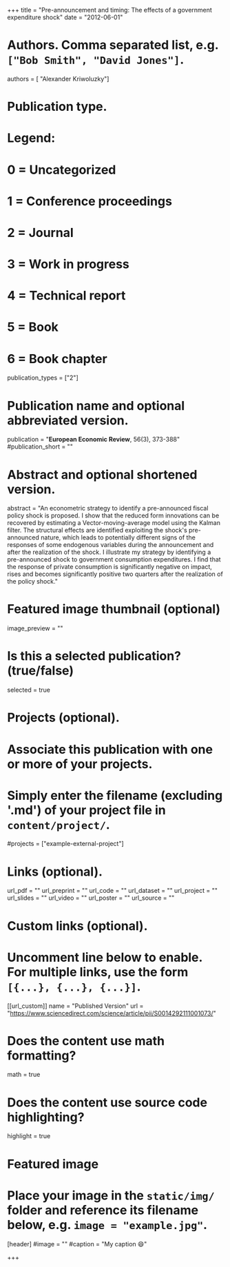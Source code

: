 +++
title = "Pre-announcement and timing: The effects of a government expenditure shock"
date = "2012-06-01"

# Authors. Comma separated list, e.g. `["Bob Smith", "David Jones"]`.

authors = [ "Alexander Kriwoluzky"]

# Publication type.
# Legend:
# 0 = Uncategorized
# 1 = Conference proceedings
# 2 = Journal
# 3 = Work in progress
# 4 = Technical report
# 5 = Book
# 6 = Book chapter
publication_types = ["2"]

# Publication name and optional abbreviated version.
publication = "**European Economic Review**, 56(3), 373-388"
#publication_short = ""

# Abstract and optional shortened version.
abstract = "An econometric strategy to identify a pre-announced fiscal policy shock is proposed. I show that the reduced form innovations can be recovered by estimating a Vector-moving-average model using the Kalman filter. The structural effects are identified exploiting the shock's pre-announced nature, which leads to potentially different signs of the responses of some endogenous variables during the announcement and after the realization of the shock. I illustrate my strategy by identifying a pre-announced shock to government consumption expenditures. I find that the response of private consumption is significantly negative on impact, rises and becomes significantly positive two quarters after the realization of the policy shock."

# Featured image thumbnail (optional)
image_preview = ""

# Is this a selected publication? (true/false)
selected = true

# Projects (optional).
#   Associate this publication with one or more of your projects.
#   Simply enter the filename (excluding '.md') of your project file in `content/project/`.
#projects = ["example-external-project"]

# Links (optional).
url_pdf = ""
url_preprint = ""
url_code = ""
url_dataset = ""
url_project = ""
url_slides = ""
url_video = ""
url_poster = ""
url_source = ""

# Custom links (optional).
#   Uncomment line below to enable. For multiple links, use the form `[{...}, {...}, {...}]`.
[[url_custom]]
    name = "Published Version"
    url = "https://www.sciencedirect.com/science/article/pii/S0014292111001073/"

# Does the content use math formatting?
math = true

# Does the content use source code highlighting?
highlight = true
  
# Featured image
# Place your image in the `static/img/` folder and reference its filename below, e.g. `image = "example.jpg"`.
[header]
#image = ""
#caption = "My caption :smile:"

+++
